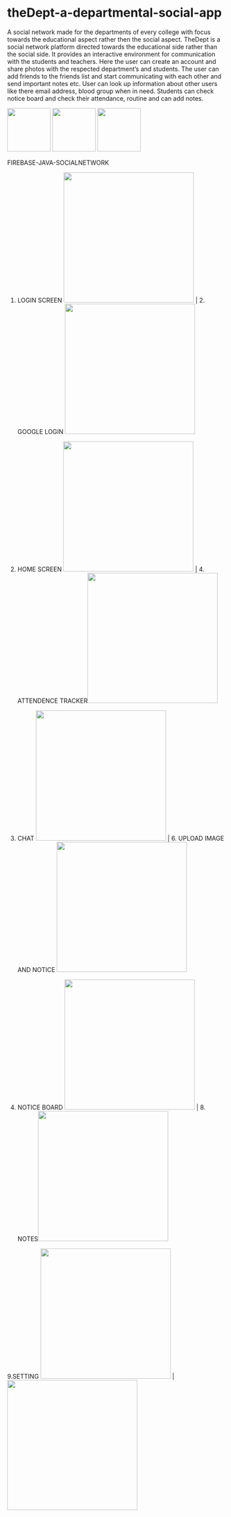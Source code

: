 # theDept-a-departmental-social-app
A social network made for the departments of every college with focus towards the educational aspect rather then the social aspect.
TheDept is a social network platform directed towards the educational side rather than the social side.
It provides an interactive environment for communication with the students and teachers.
Here the user can create an account and share photos with the respected department’s and students. 
The user can add friends to the friends list and start communicating with each other and send important notes etc.
User can look up information about other users like there email address, blood group when in need. 
Students can check notice board and check their attendance, routine and can add notes. 


<p float="left">
  <img src="/https://user-images.githubusercontent.com/56950807/102047551-77c2a100-3e03-11eb-8e40-c7eb5d02fa72.jpg" width="100" />
  <img src="/https://user-images.githubusercontent.com/56950807/102047560-7abd9180-3e03-11eb-8a3b-0e79b0141182.jpg" width="100" /> 
  <img src="/https://user-images.githubusercontent.com/56950807/102047567-7db88200-3e03-11eb-85d3-f52a32d6437b.jpg" width="100" />
</p>


FIREBASE-JAVA-SOCIALNETWORK

1. LOGIN SCREEN <img src="https://user-images.githubusercontent.com/56950807/102047551-77c2a100-3e03-11eb-8e40-c7eb5d02fa72.jpg" width="300"> | 2. GOOGLE LOGIN <img src="https://user-images.githubusercontent.com/56950807/102047560-7abd9180-3e03-11eb-8a3b-0e79b0141182.jpg" width="300">

3. HOME SCREEN <img src="https://user-images.githubusercontent.com/56950807/102047567-7db88200-3e03-11eb-85d3-f52a32d6437b.jpg" width="300"> | 4. ATTENDENCE TRACKER<img src="https://user-images.githubusercontent.com/56950807/102047569-7ee9af00-3e03-11eb-83f9-eaa6a0e3852d.jpg" width="300">

5. CHAT  <img src="https://user-images.githubusercontent.com/56950807/102047573-801adc00-3e03-11eb-8db8-928d97c6c3b5.jpg" width="300"> | 6. UPLOAD IMAGE AND NOTICE <img src="https://user-images.githubusercontent.com/56950807/102047577-80b37280-3e03-11eb-8340-39e44357fe76.jpg" width="300">

7. NOTICE BOARD <img src="https://user-images.githubusercontent.com/56950807/102047581-81e49f80-3e03-11eb-8020-0b5a5b1ec4cf.jpg" width="300"> | 8. NOTES<img src="ttps://user-images.githubusercontent.com/56950807/102047584-827d3600-3e03-11eb-9c7d-894b2c1ba97f.jpg" width="300">

9.SETTING <img src="https://user-images.githubusercontent.com/56950807/102047592-8446f980-3e03-11eb-9d59-2a0fec2a8bdb.jpg" width="300"> |<img src="https://user-images.githubusercontent.com/56950807/102047589-8315cc80-3e03-11eb-9a61-6b27ccd99ee6.jpg" width="300">

